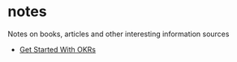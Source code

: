 # notes

Notes on books, articles and other interesting information sources

- [Get Started With OKRs](articles/get-started-with-okrs.md)
